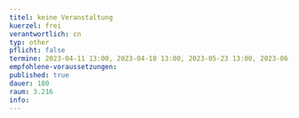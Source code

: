 ```yaml
---
titel: keine Veranstaltung 
kuerzel: frei
verantwortlich: cn
typ: other
pflicht: false
termine: 2023-04-11 13:00, 2023-04-18 13:00, 2023-05-23 13:00, 2023-06-27 13:00
empfohlene-voraussetzungen: 
published: true
dauer: 180
raum: 3.216
info: 
---
```

